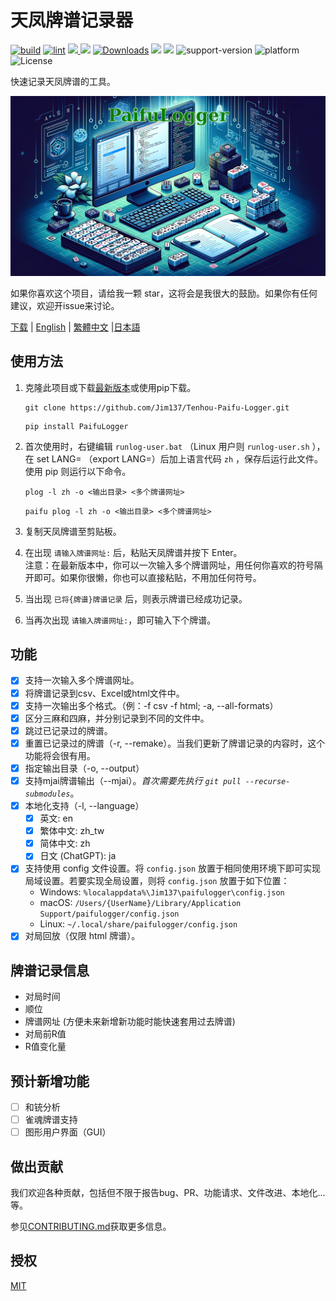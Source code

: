 # 天凤牌谱记录器

[![build](https://github.com/Jim137/Tenhou-Paifu-Logger/actions/workflows/publish-to-test-pypi.yml/badge.svg)](https://github.com/Jim137/Tenhou-Paifu-Logger/actions/workflows/publish-to-test-pypi.yml)
[![lint](https://github.com/Jim137/Tenhou-Paifu-Logger/actions/workflows/test.yml/badge.svg)](https://github.com/Jim137/Tenhou-Paifu-Logger/actions/workflows/test.yml)
[<img src="https://img.shields.io/pypi/v/PaifuLogger?style=plastic"> <img src="https://img.shields.io/pypi/wheel/PaifuLogger?style=plastic">](https://pypi.org/project/PaifuLogger/)
[![Downloads](https://static.pepy.tech/badge/Paifulogger)](https://pepy.tech/project/Paifulogger)
[<img src="https://img.shields.io/github/stars/Jim137/Tenhou-Paifu-Logger?style=plastic">](https://github.com/Jim137/Tenhou-Paifu-Logger/)
[<img src="https://img.shields.io/github/downloads/Jim137/Tenhou-Paifu-Logger/total?style=plastic">](https://github.com/Jim137/Tenhou-Paifu-Logger/releases)
![support-version](https://img.shields.io/pypi/pyversions/PaifuLogger?style=plastic)
![platform](https://img.shields.io/badge/platform-Windows%20%7C%20macOS%20%7C%20Linux-lightgray?style=plastic)
![License](https://img.shields.io/github/license/Jim137/Tenhou-Paifu-Logger?style=plastic)

快速记录天凤牌谱的工具。

![由 DALL·E 生成](https://github.com/Jim137/Tenhou-Paifu-Logger/raw/master/READMEs/image/paifulogger.png)

如果你喜欢这个项目，请给我一颗 star，这将会是我很大的鼓励。如果你有任何建议，欢迎开issue来讨论。

[下载](https://github.com/Jim137/Tenhou-Paifu-Logger/releases/latest) | [English](https://github.com/Jim137/Tenhou-Paifu-Logger/blob/master/README.md) | [繁體中文](https://github.com/Jim137/Tenhou-Paifu-Logger/blob/master/READMEs/README_zh_TW.md) |[日本語](https://github.com/Jim137/Tenhou-Paifu-Logger/blob/master/READMEs/README_ja.md)

## 使用方法

1. 克隆此项目或下载[最新版本](https://github.com/Jim137/Tenhou-Paifu-Logger/releases/latest)或使用pip下载。

    ```shell
    git clone https://github.com/Jim137/Tenhou-Paifu-Logger.git
    ```
    ```shell
    pip install PaifuLogger
    ```

2. 首次使用时，右键编辑 `runlog-user.bat` （Linux 用户则 `runlog-user.sh` ），在 set LANG= （export LANG=）后加上语言代码 `zh` ，保存后运行此文件。
  使用 pip 则运行以下命令。

    ```shell
    plog -l zh -o <输出目录> <多个牌谱网址>
    ```
    ```shell
    paifu plog -l zh -o <输出目录> <多个牌谱网址>
    ```

3. 复制天凤牌谱至剪贴板。
4. 在出现 `请输入牌谱网址:` 后，粘贴天凤牌谱并按下 Enter。\
   注意：在最新版本中，你可以一次输入多个牌谱网址，用任何你喜欢的符号隔开即可。如果你很懒，你也可以直接粘贴，不用加任何符号。
5. 当出现 `已将{牌谱}牌谱记录` 后，则表示牌谱已经成功记录。
6. 当再次出现 `请输入牌谱网址:`，即可输入下个牌谱。

## 功能

* [x] 支持一次输入多个牌谱网址。
* [x] 将牌谱记录到csv、Excel或html文件中。
* [x] 支持一次输出多个格式。（例：-f csv -f html; -a, --all-formats）
* [x] 区分三麻和四麻，并分别记录到不同的文件中。
* [x] 跳过已记录过的牌谱。
* [x] 重置已记录过的牌谱（-r, --remake）。当我们更新了牌谱记录的内容时，这个功能将会很有用。
* [x] 指定输出目录（-o, --output）
* [x] 支持mjai牌谱输出（--mjai）。*首次需要先执行 `git pull --recurse-submodules`*。
* [x] 本地化支持（-l, --language）
  * [x] 英文: en
  * [x] 繁体中文: zh_tw
  * [x] 简体中文: zh
  * [x] 日文 (ChatGPT): ja
* [x] 支持使用 config 文件设置。将 `config.json` 放置于相同使用环境下即可实现局域设置。若要实现全局设置，则将 `config.json` 放置于如下位置：
  * Windows: `%localappdata%\Jim137\paifulogger\config.json`
  * macOS: `/Users/{UserName}/Library/Application Support/paifulogger/config.json`
  * Linux: `~/.local/share/paifulogger/config.json`
* [x] 对局回放（仅限 html 牌谱）。

## 牌谱记录信息

* 对局时间
* 顺位
* 牌谱网址 (方便未来新增新功能时能快速套用过去牌谱)
* 对局前R值
* R值变化量

## 预计新增功能

* [ ] 和铳分析
* [ ] 雀魂牌谱支持
* [ ] 图形用户界面（GUI）

## 做出贡献

我们欢迎各种贡献，包括但不限于报告bug、PR、功能请求、文件改进、本地化...等。

参见[CONTRIBUTING.md](https://github.com/Jim137/Tenhou-Paifu-Logger/blob/master/CONTRIBUTING.md)获取更多信息。

## 授权

[MIT](LICENSE)

